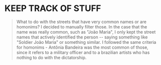 # KEEP TRACK OF STUFF

> What to do with the streets that have very common names or are homonims?
I decided to manually filter those. In the case that the name was really common, such as "João Maria", I only kept the street names that actively identified the person -- saying something like "Soldier João Maria" or something similar. I followed the same criteria for homonims - Antônia Bandeira was the most common of those, since it refers to a military officer and to a brazilian artists who has nothing to do with the dictatorship.